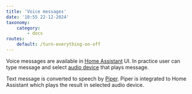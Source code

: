 ```yaml
---
title: 'Voice messages'
date: '10:55 22-12-2024'
taxonomy:
    category:
        - docs
routes:
    default: /turn-everything-on-off
---
```


Voice messages are available in [Home Assistant](/home-assistant) UI. In practice user can type message and select [audio device](/audio-devices) that plays message.

Text message is converted to speech by [Piper](/piper). Piper is integrated to Home Assistant which plays the result in selected audio device.